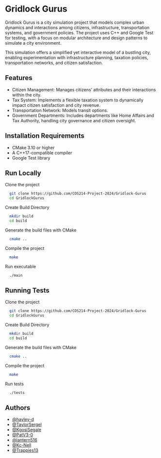 
# Gridlock Gurus

Gridlock Gurus is a city simulation project that models complex urban dynamics and interactions among citizens, infrastructure, transportation systems, and government policies. The project uses C++ and Google Test for testing, with a focus on modular architecture and design patterns to simulate a city environment.

This simulation offers a simplified yet interactive model of a bustling city, enabling experimentation with infrastructure planning, taxation policies, transportation networks, and citizen satisfaction.


## Features

- Citizen Management: Manages citizens’ attributes and their interactions within the city.
- Tax System: Implements a flexible taxation system to dynamically impact citizen satisfaction and city revenue.
- Transportation Network: Models transit options.
- Government Departments: Includes departments like Home Affairs and Tax Authority, handling city governance and citizen oversight.


## Installation Requirements

- CMake 3.10 or higher
- A C++17-compatible compiler
- Google Test library
    
## Run Locally

Clone the project

```bash
  git clone https://github.com/COS214-Project-2024/Gridlock-Gurus
  cd GridlockGurus
```

Create Build Directory

```bash
  mkdir build
  cd build
```

Generate the build files with CMake

```bash
  cmake ..
```

Compile the project

```bash
  make
```
Run executable

```bash
  ./main
```

## Running Tests

Clone the project

```bash
  git clone https://github.com/COS214-Project-2024/Gridlock-Gurus
  cd GridlockGurus
```

Create Build Directory

```bash
  mkdir build
  cd build
```

Generate the build files with CMake

```bash
  cmake ..
```

Compile the project

```bash
  make
```
Run tests

```bash
  ./tests
```

## Authors

- [@hayley-d](https://www.github.com/hayley-d)
- [@TaylorSergel](https://www.github.com/TaylorSergel)
- [@KgosiSegale](https://www.github.com/KgosiSegale)
- [@PatV3-0](https://www.github.com/PatV3-0)
- [@lantern516](https://www.github.com/lantern516)
- [@Kc-Nell](https://www.github.com/Kc-Nell)
- [@Trappies13](https://www.github.com/Trappies13)


